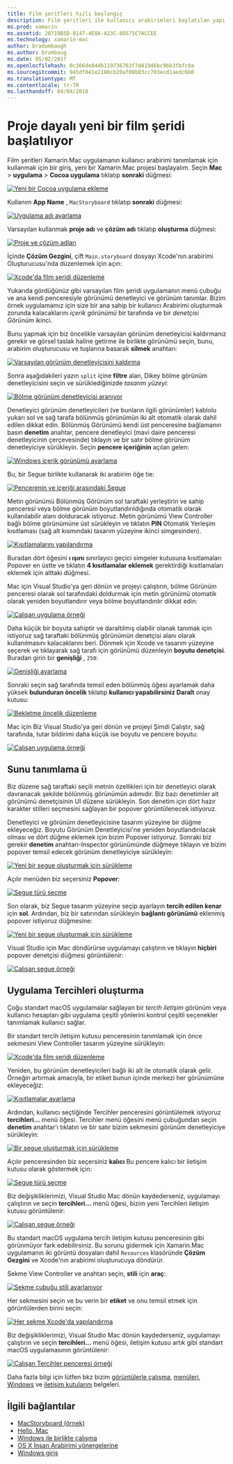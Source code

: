 ```yaml
---
title: Film şeritleri hızlı başlangıç
description: Film şeritleri ile kullanıcı arabirimleri başlatılan yapı macOS alınıyor.
ms.prod: xamarin
ms.assetid: 20719B5D-8147-4E8A-A23C-8D575C7ACCEE
ms.technology: xamarin-mac
author: bradumbaugh
ms.author: brumbaug
ms.date: 05/02/2017
ms.openlocfilehash: 0c366de844b119736763f7d419d6bc9bb3fbfc0a
ms.sourcegitcommit: 945df041e2180cb20af08b83cc703ecd1aedc6b0
ms.translationtype: MT
ms.contentlocale: tr-TR
ms.lasthandoff: 04/04/2018
---
```

# <a name="starting-a-new-storyboard-based-project"></a>Proje dayalı yeni bir film şeridi başlatılıyor

Film şeritleri Xamarin.Mac uygulamanın kullanıcı arabirimi tanımlamak için kullanmak için bir giriş, yeni bir Xamarin.Mac projesi başlayalım. Seçin **Mac** > **uygulama** > **Cocoa uygulama** tıklatıp **sonraki** düğmesi:

[![](quickstart-images/qs01.png "Yeni bir Cocoa uygulama ekleme")](quickstart-images/qs01.png#lightbox)

Kullanım **App Name** , `MacStoryboard` tıklatıp **sonraki** düğmesi:

[![](quickstart-images/qs02.png "Uygulama adı ayarlama")](quickstart-images/qs02.png#lightbox)

Varsayılan kullanmak **proje adı** ve **çözüm adı** tıklatıp **oluşturma** düğmesi:

[![](quickstart-images/qs03.png "Proje ve çözüm adları")](quickstart-images/qs03.png#lightbox)

İçinde **Çözüm Gezgini**, çift `Main.storyboard` dosyayı Xcode'nın arabirimi Oluşturucusu'nda düzenlemek için açın:

[![](quickstart-images/qs04.png "Xcode'da film şeridi düzenleme")](quickstart-images/qs04.png#lightbox)

Yukarıda gördüğünüz gibi varsayılan film şeridi uygulamanın menü çubuğu ve ana kendi penceresiyle görünümü denetleyici ve görünüm tanımlar. Bizim örnek uygulamamız için size bir ana sahip bir kullanıcı Arabirimi oluşturmak zorunda kalacaklarını _içerik görünümü_ bir tarafında ve bir _denetçisi Görünüm_ ikinci.

Bunu yapmak için biz öncelikle varsayılan görünüm denetleyicisi kaldırmanız gerekir ve görsel taslak haline getirme ile birlikte görünümü seçin, bunu, arabirim oluşturucusu ve tuşlarına basarak **silmek** anahtarı:

[![](quickstart-images/qs05.png "Varsayılan görünüm denetleyicisini kaldırma")](quickstart-images/qs05.png#lightbox)

Sonra aşağıdakileri yazın `split` içine **filtre** alan, Dikey bölme görünüm denetleyicisini seçin ve sürüklediğinizde _tasarım yüzeyi_:

[![](quickstart-images/qs06.png "Bölme görünüm denetleyicisi aranıyor")](quickstart-images/qs06.png#lightbox)

Denetleyici görünüm denetleyicileri (ve bunların ilgili görünümler) kablolu yukarı sol ve sağ tarafa bölünmüş görünümün iki alt otomatik olarak dahil edilen dikkat edin. Bölünmüş Görünümü kendi üst penceresine bağlamanın basın **denetim** anahtar, pencere denetleyici (mavi daire penceresi denetleyicinin çerçevesinde) tıklayın ve bir satır bölme görünüm denetleyiciye sürükleyin. Seçin **pencere içeriğinin** açılan gelen:

[![](quickstart-images/qs07.png "Windows içerik görünümü ayarlama")](quickstart-images/qs07.png#lightbox)

Bu, bir Segue birlikte kullanarak iki arabirim öğe tie:

[![](quickstart-images/qs08.png "Pencerenin ve içeriği arasındaki Segue")](quickstart-images/qs08.png#lightbox)

Metin görünümü Bölünmüş Görünüm sol taraftaki yerleştirin ve sahip penceresi veya bölme görünüm boyutlandırıldığında otomatik olarak kullanılabilir alanı dolduracak istiyoruz. Metin görünümü View Controller bağlı bölme görünümüne üst sürükleyin ve tıklatın **PIN** Otomatik Yerleşim kısıtlaması (sağ alt kısmındaki tasarım yüzeyine ikinci simgesinden).

[![](quickstart-images/qs09.png "Kısıtlamalarını yapılandırma")](quickstart-images/qs09.png#lightbox)

Buradan dört öğesini **ı ışını** sınırlayıcı geçici simgeler kutusuna kısıtlamaları Popover en üstte ve tıklatın **4 kısıtlamalar eklemek** gerektirdiği kısıtlamaları eklemek için alttaki düğmesi.

Mac için Visual Studio'ya geri dönün ve projeyi çalıştırın, bölme Görünüm penceresi olarak sol tarafındaki doldurmak için metin görünümü otomatik olarak yeniden boyutlandırır veya bölme boyutlandırılır dikkat edin:

[![](quickstart-images/qs10.png "Çalışan uygulama örneği")](quickstart-images/qs10.png#lightbox)

Daha küçük bir boyuta sahiptir ve daraltılmış olabilir olanak tanımak için istiyoruz sağ taraftaki bölünmüş görünümün denetçisi alanı olarak kullanılmasını kalacaklarını beri. Dönmek için Xcode ve tasarım yüzeyine seçerek ve tıklayarak sağ tarafı için görünümü düzenleyin **boyutu denetçisi**. Buradan girin bir **genişliği** , `250`:

[![](quickstart-images/qs11.png "Genişliği ayarlama")](quickstart-images/qs11.png#lightbox)

Sonraki seçin sağ tarafında temsil eden bölünmüş öğesi ayarlamak daha yüksek **bulunduran öncelik** tıklatıp **kullanıcı yapabilirsiniz Daralt** onay kutusu:

[![](quickstart-images/qs12.png "Bekletme öncelik düzenleme")](quickstart-images/qs12.png#lightbox)

Mac için Biz Visual Studio'ya geri dönün ve projeyi Şimdi Çalıştır, sağ tarafında, tutar bildirimi daha küçük ise boyutu ve pencere boyutu:

[![](quickstart-images/qs13.png "Çalışan uygulama örneği")](quickstart-images/qs13.png#lightbox)

<a name="Defining-a-Presentation-Segue" />

## <a name="defining-a-presentation-segue"></a>Sunu tanımlama ü

Biz düzene sağ taraftaki seçili metnin özellikleri için bir denetleyici olarak davranacak şekilde bölünmüş görünümün adımıdır. Biz bazı denetimler alt görünümü denetçisinin UI düzene sürükleyin. Son denetim için dört hazır karakter stilleri seçmesini sağlayan bir popover görüntülenecek istiyoruz.

Denetleyici ve görünüm denetleyicisine tasarım yüzeyine bir düğme ekleyeceğiz. Boyutu Görünüm Denetleyicisi'ne yeniden boyutlandırılacak olması ve dört düğme eklemek için bizim Popover istiyoruz. Sonraki biz gerekir **denetim** anahtarı-Inspector görünümünde düğmeye tıklayın ve bizim popover temsil edecek görünüm denetleyiciye sürükleyin:

[![](quickstart-images/qs14.png "Yeni bir segue oluşturmak için sürükleme")](quickstart-images/qs14.png#lightbox)

Açılır menüden biz seçersiniz **Popover**: 

[![](quickstart-images/qs15.png "Segue türü seçme")](quickstart-images/qs15.png#lightbox)

Son olarak, biz Segue tasarım yüzeyine seçip ayarlayın **tercih edilen kenar** için **sol**. Ardından, biz bir satırından sürükleyin **bağlantı görünümü** eklenmiş popover istiyoruz düğmesine:

[![](quickstart-images/qs16.png "Yeni bir segue oluşturmak için sürükleme")](quickstart-images/qs16.png#lightbox)

Visual Studio için Mac döndürürse uygulamayı çalıştırın ve tıklayın **hiçbiri** popover denetçisi düğmesi görüntülenir:

[![](quickstart-images/qs17.png "Çalışan segue örneği")](quickstart-images/qs17.png#lightbox)

<a name="Creating-App-Preferences" />

## <a name="creating-app-preferences"></a>Uygulama Tercihleri oluşturma

Çoğu standart macOS uygulamalar sağlayan bir _tercih iletişim_ görünüm veya kullanıcı hesapları gibi uygulama çeşitli yönlerini kontrol çeşitli seçenekler tanımlamak kullanıcı sağlar.

Bir standart tercih iletişim kutusu penceresinin tanımlamak için önce sekmesini View Controller tasarım yüzeyine sürükleyin:

[![](quickstart-images/qs18.png "Xcode'da film şeridi düzenleme")](quickstart-images/qs18.png#lightbox)

Yeniden, bu görünüm denetleyicileri bağlı iki alt ile otomatik olarak gelir. Örneğin artırmak amacıyla, bir etiket bunun içinde merkezi her görünümüne ekleyeceğiz:

[![](quickstart-images/qs19.png "Kısıtlamalar ayarlama")](quickstart-images/qs19.png#lightbox)

Ardından, kullanıcı seçtiğinde Tercihler penceresini görüntülemek istiyoruz **tercihleri...**  menü öğesi. Tercihler menü öğesini menü çubuğundan seçin **denetim** anahtar'ı tıklatın ve bir satır bizim sekmesini görünüm denetleyiciye sürükleyin:

[![](quickstart-images/qs20.png "Bir segue oluşturmak için sürükleme")](quickstart-images/qs20.png#lightbox)

Açılır penceresinden biz seçersiniz **kalıcı** Bu pencere kalıcı bir iletişim kutusu olarak göstermek için:

[![](quickstart-images/qs21.png "Segue türü seçme")](quickstart-images/qs21.png#lightbox)

Biz değişikliklerimizi, Visual Studio Mac dönün kaydederseniz, uygulamayı çalıştırın ve seçin **tercihleri...**  menü öğesi, bizim yeni Tercihleri iletişim kutusu görüntülenir:

[![](quickstart-images/qs22.png "Çalışan segue örneği")](quickstart-images/qs22.png#lightbox)

Bu standart macOS uygulama tercih iletişim kutusu penceresinin gibi görünmüyor fark edebilirsiniz. Bu sorunu gidermek için Xamarin.Mac uygulamanın iki görüntü dosyaları dahil `Resources` klasöründe **Çözüm Gezgini** ve Xcode'nın arabirimi oluşturucuya döndürür.

Sekme View Controller ve anahtarı seçin, **stili** için **araç**: 

[![](quickstart-images/qs23.png "Sekme çubuğu stili ayarlanıyor")](quickstart-images/qs23.png#lightbox)

Her sekmesini seçin ve bu verin bir **etiket** ve onu temsil etmek için görüntülerden birini seçin:

[![](quickstart-images/qs24.png "Her sekme Xcode'da yapılandırma")](quickstart-images/qs24.png#lightbox)

Biz değişikliklerimizi, Visual Studio Mac dönün kaydederseniz, uygulamayı çalıştırın ve seçin **tercihleri...**  menü öğesi, iletişim kutusu artık gibi standart macOS uygulamasının görüntülenir:

[![](quickstart-images/qs25.png "Çalışan Tercihler penceresi örneği")](quickstart-images/qs25.png#lightbox)

Daha fazla bilgi için lütfen bkz bizim [görüntülerle çalışma](~/mac/app-fundamentals/image.md), [menüleri](~/mac/user-interface/menu.md), [Windows](~/mac/user-interface/window.md) ve [iletişim kutularını](~/mac/user-interface/dialog.md) belgeleri.

## <a name="related-links"></a>İlgili bağlantılar

- [MacStoryboard (örnek)](https://developer.xamarin.com/samples/mac/MacStoryboard/)
- [Hello, Mac](~/mac/get-started/hello-mac.md)
- [Windows ile birlikte çalışma](~/mac/user-interface/window.md)
- [OS X İnsan Arabirimi yönergelerine](https://developer.apple.com/library/mac/documentation/UserExperience/Conceptual/OSXHIGuidelines/)
- [Windows giriş](https://developer.apple.com/library/mac/documentation/Cocoa/Conceptual/WinPanel/Introduction.html#//apple_ref/doc/uid/10000031-SW1)
